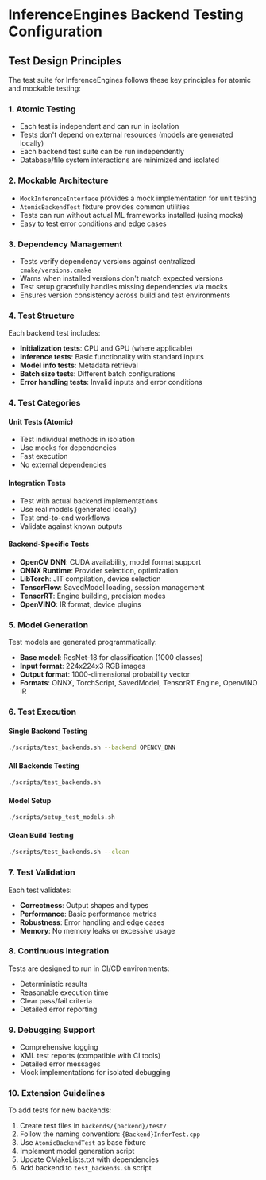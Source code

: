 # InferenceEngines Backend Testing Configuration

## Test Design Principles

The test suite for InferenceEngines follows these key principles for atomic and mockable testing:

### 1. Atomic Testing
- Each test is independent and can run in isolation
- Tests don't depend on external resources (models are generated locally)
- Each backend test suite can be run independently
- Database/file system interactions are minimized and isolated

### 2. Mockable Architecture
- `MockInferenceInterface` provides a mock implementation for unit testing
- `AtomicBackendTest` fixture provides common utilities
- Tests can run without actual ML frameworks installed (using mocks)
- Easy to test error conditions and edge cases

### 3. Dependency Management
- Tests verify dependency versions against centralized `cmake/versions.cmake`
- Warns when installed versions don't match expected versions
- Test setup gracefully handles missing dependencies via mocks
- Ensures version consistency across build and test environments

### 4. Test Structure
Each backend test includes:
- **Initialization tests**: CPU and GPU (where applicable)
- **Inference tests**: Basic functionality with standard inputs
- **Model info tests**: Metadata retrieval
- **Batch size tests**: Different batch configurations
- **Error handling tests**: Invalid inputs and error conditions

### 4. Test Categories

#### Unit Tests (Atomic)
- Test individual methods in isolation
- Use mocks for dependencies
- Fast execution
- No external dependencies

#### Integration Tests  
- Test with actual backend implementations
- Use real models (generated locally)
- Test end-to-end workflows
- Validate against known outputs

#### Backend-Specific Tests
- **OpenCV DNN**: CUDA availability, model format support
- **ONNX Runtime**: Provider selection, optimization
- **LibTorch**: JIT compilation, device selection
- **TensorFlow**: SavedModel loading, session management
- **TensorRT**: Engine building, precision modes
- **OpenVINO**: IR format, device plugins

### 5. Model Generation

Test models are generated programmatically:
- **Base model**: ResNet-18 for classification (1000 classes)
- **Input format**: 224x224x3 RGB images
- **Output format**: 1000-dimensional probability vector
- **Formats**: ONNX, TorchScript, SavedModel, TensorRT Engine, OpenVINO IR

### 6. Test Execution

#### Single Backend Testing
```bash
./scripts/test_backends.sh --backend OPENCV_DNN
```

#### All Backends Testing
```bash
./scripts/test_backends.sh
```

#### Model Setup
```bash
./scripts/setup_test_models.sh
```

#### Clean Build Testing
```bash
./scripts/test_backends.sh --clean
```

### 7. Test Validation

Each test validates:
- **Correctness**: Output shapes and types
- **Performance**: Basic performance metrics
- **Robustness**: Error handling and edge cases
- **Memory**: No memory leaks or excessive usage

### 8. Continuous Integration

Tests are designed to run in CI/CD environments:
- Deterministic results
- Reasonable execution time
- Clear pass/fail criteria
- Detailed error reporting

### 9. Debugging Support

- Comprehensive logging
- XML test reports (compatible with CI tools)
- Detailed error messages
- Mock implementations for isolated debugging

### 10. Extension Guidelines

To add tests for new backends:
1. Create test files in `backends/{backend}/test/`
2. Follow the naming convention: `{Backend}InferTest.cpp`
3. Use `AtomicBackendTest` as base fixture
4. Implement model generation script
5. Update CMakeLists.txt with dependencies
6. Add backend to `test_backends.sh` script
